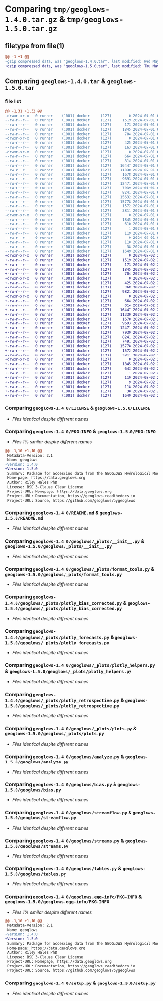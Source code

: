 # Comparing `tmp/geoglows-1.4.0.tar.gz` & `tmp/geoglows-1.5.0.tar.gz`

## filetype from file(1)

```diff
@@ -1 +1 @@
-gzip compressed data, was "geoglows-1.4.0.tar", last modified: Wed May  1 04:46:45 2024, max compression
+gzip compressed data, was "geoglows-1.5.0.tar", last modified: Thu May  2 23:49:10 2024, max compression
```

## Comparing `geoglows-1.4.0.tar` & `geoglows-1.5.0.tar`

### file list

```diff
@@ -1,31 +1,32 @@
-drwxr-xr-x   0 runner    (1001) docker     (127)        0 2024-05-01 04:46:45.913283 geoglows-1.4.0/
--rw-r--r--   0 runner    (1001) docker     (127)     1519 2024-05-01 04:46:41.000000 geoglows-1.4.0/LICENSE
--rw-r--r--   0 runner    (1001) docker     (127)      173 2024-05-01 04:46:41.000000 geoglows-1.4.0/MANIFEST.in
--rw-r--r--   0 runner    (1001) docker     (127)     1845 2024-05-01 04:46:45.913283 geoglows-1.4.0/PKG-INFO
--rw-r--r--   0 runner    (1001) docker     (127)      704 2024-05-01 04:46:41.000000 geoglows-1.4.0/README.md
-drwxr-xr-x   0 runner    (1001) docker     (127)        0 2024-05-01 04:46:45.913283 geoglows-1.4.0/geoglows/
--rw-r--r--   0 runner    (1001) docker     (127)      425 2024-05-01 04:46:41.000000 geoglows-1.4.0/geoglows/__init__.py
--rw-r--r--   0 runner    (1001) docker     (127)      163 2024-05-01 04:46:41.000000 geoglows-1.4.0/geoglows/_constants.py
-drwxr-xr-x   0 runner    (1001) docker     (127)        0 2024-05-01 04:46:45.913283 geoglows-1.4.0/geoglows/_plots/
--rw-r--r--   0 runner    (1001) docker     (127)      664 2024-05-01 04:46:41.000000 geoglows-1.4.0/geoglows/_plots/__init__.py
--rw-r--r--   0 runner    (1001) docker     (127)      814 2024-05-01 04:46:41.000000 geoglows-1.4.0/geoglows/_plots/format_tools.py
--rw-r--r--   0 runner    (1001) docker     (127)    16447 2024-05-01 04:46:41.000000 geoglows-1.4.0/geoglows/_plots/plotly_bias_corrected.py
--rw-r--r--   0 runner    (1001) docker     (127)    11330 2024-05-01 04:46:41.000000 geoglows-1.4.0/geoglows/_plots/plotly_forecasts.py
--rw-r--r--   0 runner    (1001) docker     (127)     1678 2024-05-01 04:46:41.000000 geoglows-1.4.0/geoglows/_plots/plotly_helpers.py
--rw-r--r--   0 runner    (1001) docker     (127)     9693 2024-05-01 04:46:41.000000 geoglows-1.4.0/geoglows/_plots/plotly_retrospective.py
--rw-r--r--   0 runner    (1001) docker     (127)    12471 2024-05-01 04:46:41.000000 geoglows-1.4.0/geoglows/_plots/plots.py
--rw-r--r--   0 runner    (1001) docker     (127)     7939 2024-05-01 04:46:41.000000 geoglows-1.4.0/geoglows/analyze.py
--rw-r--r--   0 runner    (1001) docker     (127)     8241 2024-05-01 04:46:41.000000 geoglows-1.4.0/geoglows/bias.py
--rw-r--r--   0 runner    (1001) docker     (127)    15632 2024-05-01 04:46:41.000000 geoglows-1.4.0/geoglows/data.py
--rw-r--r--   0 runner    (1001) docker     (127)    15778 2024-05-01 04:46:41.000000 geoglows-1.4.0/geoglows/streamflow.py
--rw-r--r--   0 runner    (1001) docker     (127)     1572 2024-05-01 04:46:41.000000 geoglows-1.4.0/geoglows/streams.py
--rw-r--r--   0 runner    (1001) docker     (127)     3811 2024-05-01 04:46:41.000000 geoglows-1.4.0/geoglows/tables.py
-drwxr-xr-x   0 runner    (1001) docker     (127)        0 2024-05-01 04:46:45.913283 geoglows-1.4.0/geoglows.egg-info/
--rw-r--r--   0 runner    (1001) docker     (127)     1845 2024-05-01 04:46:45.000000 geoglows-1.4.0/geoglows.egg-info/PKG-INFO
--rw-r--r--   0 runner    (1001) docker     (127)      610 2024-05-01 04:46:45.000000 geoglows-1.4.0/geoglows.egg-info/SOURCES.txt
--rw-r--r--   0 runner    (1001) docker     (127)        1 2024-05-01 04:46:45.000000 geoglows-1.4.0/geoglows.egg-info/dependency_links.txt
--rw-r--r--   0 runner    (1001) docker     (127)      119 2024-05-01 04:46:45.000000 geoglows-1.4.0/geoglows.egg-info/requires.txt
--rw-r--r--   0 runner    (1001) docker     (127)        9 2024-05-01 04:46:45.000000 geoglows-1.4.0/geoglows.egg-info/top_level.txt
--rw-r--r--   0 runner    (1001) docker     (127)      118 2024-05-01 04:46:41.000000 geoglows-1.4.0/requirements.txt
--rw-r--r--   0 runner    (1001) docker     (127)       38 2024-05-01 04:46:45.917284 geoglows-1.4.0/setup.cfg
--rw-r--r--   0 runner    (1001) docker     (127)     1649 2024-05-01 04:46:41.000000 geoglows-1.4.0/setup.py
+drwxr-xr-x   0 runner    (1001) docker     (127)        0 2024-05-02 23:49:10.469408 geoglows-1.5.0/
+-rw-r--r--   0 runner    (1001) docker     (127)     1519 2024-05-02 23:49:02.000000 geoglows-1.5.0/LICENSE
+-rw-r--r--   0 runner    (1001) docker     (127)      173 2024-05-02 23:49:02.000000 geoglows-1.5.0/MANIFEST.in
+-rw-r--r--   0 runner    (1001) docker     (127)     1845 2024-05-02 23:49:10.469408 geoglows-1.5.0/PKG-INFO
+-rw-r--r--   0 runner    (1001) docker     (127)      704 2024-05-02 23:49:02.000000 geoglows-1.5.0/README.md
+drwxr-xr-x   0 runner    (1001) docker     (127)        0 2024-05-02 23:49:10.469408 geoglows-1.5.0/geoglows/
+-rw-r--r--   0 runner    (1001) docker     (127)      425 2024-05-02 23:49:02.000000 geoglows-1.5.0/geoglows/__init__.py
+-rw-r--r--   0 runner    (1001) docker     (127)      368 2024-05-02 23:49:02.000000 geoglows-1.5.0/geoglows/_constants.py
+-rw-r--r--   0 runner    (1001) docker     (127)     9821 2024-05-02 23:49:02.000000 geoglows-1.5.0/geoglows/_download_decorators.py
+drwxr-xr-x   0 runner    (1001) docker     (127)        0 2024-05-02 23:49:10.469408 geoglows-1.5.0/geoglows/_plots/
+-rw-r--r--   0 runner    (1001) docker     (127)      664 2024-05-02 23:49:02.000000 geoglows-1.5.0/geoglows/_plots/__init__.py
+-rw-r--r--   0 runner    (1001) docker     (127)      814 2024-05-02 23:49:02.000000 geoglows-1.5.0/geoglows/_plots/format_tools.py
+-rw-r--r--   0 runner    (1001) docker     (127)    16447 2024-05-02 23:49:02.000000 geoglows-1.5.0/geoglows/_plots/plotly_bias_corrected.py
+-rw-r--r--   0 runner    (1001) docker     (127)    11330 2024-05-02 23:49:02.000000 geoglows-1.5.0/geoglows/_plots/plotly_forecasts.py
+-rw-r--r--   0 runner    (1001) docker     (127)     1678 2024-05-02 23:49:02.000000 geoglows-1.5.0/geoglows/_plots/plotly_helpers.py
+-rw-r--r--   0 runner    (1001) docker     (127)     9693 2024-05-02 23:49:02.000000 geoglows-1.5.0/geoglows/_plots/plotly_retrospective.py
+-rw-r--r--   0 runner    (1001) docker     (127)    12471 2024-05-02 23:49:02.000000 geoglows-1.5.0/geoglows/_plots/plots.py
+-rw-r--r--   0 runner    (1001) docker     (127)     7939 2024-05-02 23:49:02.000000 geoglows-1.5.0/geoglows/analyze.py
+-rw-r--r--   0 runner    (1001) docker     (127)     8241 2024-05-02 23:49:02.000000 geoglows-1.5.0/geoglows/bias.py
+-rw-r--r--   0 runner    (1001) docker     (127)     7491 2024-05-02 23:49:02.000000 geoglows-1.5.0/geoglows/data.py
+-rw-r--r--   0 runner    (1001) docker     (127)    15778 2024-05-02 23:49:02.000000 geoglows-1.5.0/geoglows/streamflow.py
+-rw-r--r--   0 runner    (1001) docker     (127)     1572 2024-05-02 23:49:02.000000 geoglows-1.5.0/geoglows/streams.py
+-rw-r--r--   0 runner    (1001) docker     (127)     3811 2024-05-02 23:49:02.000000 geoglows-1.5.0/geoglows/tables.py
+drwxr-xr-x   0 runner    (1001) docker     (127)        0 2024-05-02 23:49:10.469408 geoglows-1.5.0/geoglows.egg-info/
+-rw-r--r--   0 runner    (1001) docker     (127)     1845 2024-05-02 23:49:10.000000 geoglows-1.5.0/geoglows.egg-info/PKG-INFO
+-rw-r--r--   0 runner    (1001) docker     (127)      643 2024-05-02 23:49:10.000000 geoglows-1.5.0/geoglows.egg-info/SOURCES.txt
+-rw-r--r--   0 runner    (1001) docker     (127)        1 2024-05-02 23:49:10.000000 geoglows-1.5.0/geoglows.egg-info/dependency_links.txt
+-rw-r--r--   0 runner    (1001) docker     (127)      119 2024-05-02 23:49:10.000000 geoglows-1.5.0/geoglows.egg-info/requires.txt
+-rw-r--r--   0 runner    (1001) docker     (127)        9 2024-05-02 23:49:10.000000 geoglows-1.5.0/geoglows.egg-info/top_level.txt
+-rw-r--r--   0 runner    (1001) docker     (127)      118 2024-05-02 23:49:02.000000 geoglows-1.5.0/requirements.txt
+-rw-r--r--   0 runner    (1001) docker     (127)       38 2024-05-02 23:49:10.469408 geoglows-1.5.0/setup.cfg
+-rw-r--r--   0 runner    (1001) docker     (127)     1649 2024-05-02 23:49:02.000000 geoglows-1.5.0/setup.py
```

### Comparing `geoglows-1.4.0/LICENSE` & `geoglows-1.5.0/LICENSE`

 * *Files identical despite different names*

### Comparing `geoglows-1.4.0/PKG-INFO` & `geoglows-1.5.0/PKG-INFO`

 * *Files 1% similar despite different names*

```diff
@@ -1,10 +1,10 @@
 Metadata-Version: 2.1
 Name: geoglows
-Version: 1.4.0
+Version: 1.5.0
 Summary: Package for accessing data from the GEOGLOWS Hydrological Model
 Home-page: https://data.geoglows.org
 Author: Riley Hales PhD
 License: BSD 3-Clause Clear License
 Project-URL: Homepage, https://data.geoglows.org
 Project-URL: Documentation, https://geoglows.readthedocs.io
 Project-URL: Source, https://github.com/geoglows/pygeoglows
```

### Comparing `geoglows-1.4.0/README.md` & `geoglows-1.5.0/README.md`

 * *Files identical despite different names*

### Comparing `geoglows-1.4.0/geoglows/_plots/__init__.py` & `geoglows-1.5.0/geoglows/_plots/__init__.py`

 * *Files identical despite different names*

### Comparing `geoglows-1.4.0/geoglows/_plots/format_tools.py` & `geoglows-1.5.0/geoglows/_plots/format_tools.py`

 * *Files identical despite different names*

### Comparing `geoglows-1.4.0/geoglows/_plots/plotly_bias_corrected.py` & `geoglows-1.5.0/geoglows/_plots/plotly_bias_corrected.py`

 * *Files identical despite different names*

### Comparing `geoglows-1.4.0/geoglows/_plots/plotly_forecasts.py` & `geoglows-1.5.0/geoglows/_plots/plotly_forecasts.py`

 * *Files identical despite different names*

### Comparing `geoglows-1.4.0/geoglows/_plots/plotly_helpers.py` & `geoglows-1.5.0/geoglows/_plots/plotly_helpers.py`

 * *Files identical despite different names*

### Comparing `geoglows-1.4.0/geoglows/_plots/plotly_retrospective.py` & `geoglows-1.5.0/geoglows/_plots/plotly_retrospective.py`

 * *Files identical despite different names*

### Comparing `geoglows-1.4.0/geoglows/_plots/plots.py` & `geoglows-1.5.0/geoglows/_plots/plots.py`

 * *Files identical despite different names*

### Comparing `geoglows-1.4.0/geoglows/analyze.py` & `geoglows-1.5.0/geoglows/analyze.py`

 * *Files identical despite different names*

### Comparing `geoglows-1.4.0/geoglows/bias.py` & `geoglows-1.5.0/geoglows/bias.py`

 * *Files identical despite different names*

### Comparing `geoglows-1.4.0/geoglows/streamflow.py` & `geoglows-1.5.0/geoglows/streamflow.py`

 * *Files identical despite different names*

### Comparing `geoglows-1.4.0/geoglows/streams.py` & `geoglows-1.5.0/geoglows/streams.py`

 * *Files identical despite different names*

### Comparing `geoglows-1.4.0/geoglows/tables.py` & `geoglows-1.5.0/geoglows/tables.py`

 * *Files identical despite different names*

### Comparing `geoglows-1.4.0/geoglows.egg-info/PKG-INFO` & `geoglows-1.5.0/geoglows.egg-info/PKG-INFO`

 * *Files 1% similar despite different names*

```diff
@@ -1,10 +1,10 @@
 Metadata-Version: 2.1
 Name: geoglows
-Version: 1.4.0
+Version: 1.5.0
 Summary: Package for accessing data from the GEOGLOWS Hydrological Model
 Home-page: https://data.geoglows.org
 Author: Riley Hales PhD
 License: BSD 3-Clause Clear License
 Project-URL: Homepage, https://data.geoglows.org
 Project-URL: Documentation, https://geoglows.readthedocs.io
 Project-URL: Source, https://github.com/geoglows/pygeoglows
```

### Comparing `geoglows-1.4.0/setup.py` & `geoglows-1.5.0/setup.py`

 * *Files identical despite different names*

